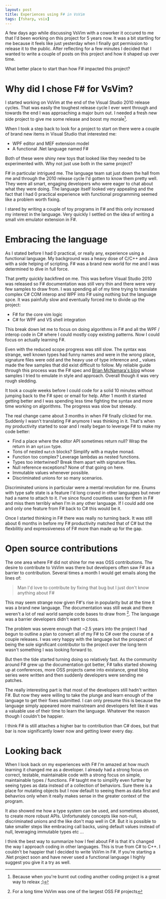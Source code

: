 ```yaml
---
layout: post
title: Experiences using F# in VsVim 
tags: [fsharp, vsix]
---
```


A few days ago while discussing VsVim with a coworker it occured to me that I'd been working on this project for 5 years now.  It was a bit startling for me because it feels like just yesterday when I finally got permission to release it to the public.  After reflecting for a few minutes I decided that I wanted to write a couple of posts on this project and how it shaped up over time.  

What better place to start than how F# impacted this project?  

# Why did I chose F# for VsVim? 

I started working on VsVim at the end of the Visual Studio 2010 release cycles.  That was easily the toughest release cycle I ever went through and towards the end I was approaching a major burn out.  I needed a fresh new side project to give me some release and boost my morale[^1].  

When I took a step back to look for a project to start on there were a couple of brand new items in Visual Studio that interested me:

- WPF editor and MEF extension model
- A functional .Net language named F#

Both of these were shiny new toys that looked like they needed to be experimented with.  Why not just use both in the same project?  

F# in particular intrigued me.  The language team sat just down the hall from me and through the 2010 release cycle I'd gotten to know them pretty well.  They were all smart, engaging developers who were eager to chat about what they were doing.  The language itself looked very appealing and the fact that I had 0 practical experience with functional programming seemed like a problem worth fixing.

I stared by writing a couple of toy programs in F# and this only increased my interest in the language.  Very quickly I settled on the idea of writing a small vim emulator extension in F#.

# Embracing the language 

As I stated before I had 0 practical, or really any, experience using a functional language.  My background was a heavy dose of C/C++ and Java with a side helping of scripting.  F# was a brand new world for me and I was determined to dive in full force. 

That pretty quickly backfired on me.  This was before Visual Studio 2010 was released so F# documentation was still very thin and there were very few samples to draw from.  I was spending all of my time trying to translate complex C# COM interop and WPF into F# using nothing but the language spce.  It was painfully slow and eventually forced me to divide up the project: 

- F# for the core vim logic 
- C# for WPF and VS shell integration

This break down let me to focus on doing algorithms in F# and all the WPF / interop code in C# where I could mostly copy existing patterns.  Now I could focus on actually learning F#.

Even with the reduced scope progress was still slow.  The syntax was strange, well known types had funny names and were in the wrong place, signature files were odd and the heavy use of type inference and _ values made the few samples that did exist difficult to follow.  My reliable guide through this process was the F# spec and [Brian McNamara's blog](http://lorgonblog.wordpress.com/) whose samples I tried to emulate in style and approach.  Overall though it was very rough sledding. 

It took a couple weeks before I could code for a solid 10 minutes without jumping back to the F# spec or email for help.  After 1 month it started getting better and I was spending less time fighting the syntax and more time working on algorithms.  The progress was slow but steeady.

The real change came about 3 months in when F# finally clicked for me.  Suddenly I wasn't translating F# anymore I was thinking in it.  That's when my productivity started to soar and I really began to leverage F# to make my code better:

- Find a place where the editor API sometimes return null?  Wrap the return in an `option` type. 
- Tons of nested `match` blocks?  Simplify with a maybe monad.
- Function too complex?  Leverage lambdas as nested functions.
- Types too intertwined?  Break them apart with signature files. 
- Null reference exceptions?  None of that going on here. 
- Immutable values whenever possible. 
- Discriminated unions for so many scenarios.

Discriminated unions in particular were a mental revolution for me.  Enums with type safe state is a feature I'd long craved in other languages but never had a name to attach to it.  I've since found countless uses for them in F# and miss them terribly when I'm in any other language.  If I could add one and only one feature from F# back to C# this would be it.  

Once I started thinking in F# there was really no turning back.  It was still about 6 months in before my F# productivity matched that of C# but the flexbilitiy and expressiveness of F# more than made up for the gap.  

# Open source contributions

The one area where F# did not shine for me was OSS contributions.  The desire to contribute to VsVim was there but developers often saw F# as a barrier to contribution.  Several times a month I would get emails along the lines of:

> Man I'd love to contribute by fixing that bug but I just don't know anything about F# 

This may seem strange now given F#'s rise in popularity but at the time it was a brand new language.  The documentation was still weak and there weren't a lot of real world sample code bases to draw from [^2].  The language was a barrier developers didn't want to cross. 

The problem was severe enough that ~2.5 years into the project I had begun to outline a plan to convert all of my F# to C# over the course of a couple releases.  I was very happy with the language but the prospect of being the sole significant contributor to the project over the long term wasn't something I was looking forward to. 

But then the tide started turning doing so relatively fast.  As the community around F# grew up the documentation got better, F# talks started showing up at conferences, more OSS projects came into existance, great blog series were written and then suddenly developers were sending me patches.  

The really interesting part is that most of the developers still hadn't written F#.  But now they were willing to take the plunge and learn enough of the language to get their fixes submitted.  I can only presume this is because the language simply appeared more mainstream and developers felt like it was a valuable use of their time to learn the language.  Whatever the reason though I couldn't be happier.  

I think F# is still attaches a higher bar to contribution than C# does, but that bar is now significantly lower now and getting lower every day.  

# Looking back

When I look back on my experiences with F# I'm amazed at how much learning it changed me as a developer.  I already had a strong focus on correct, testable, maintainable code with a strong focus on simple, maintainable types / functions.  F# taught me to simplify even further by seeing types as data instead of a collection of behaviors.  Sure there is a place for mutating objects but I now default to seeing them as data first and behavrios only when it really makes sense in the greater context of the program.  

It also showed me how a type system can be used, and sometimes abused, to create more robust APIs.  Unfortunately concepts like non-null, discriminated unions and the like don't map well in C#.  But it is possible to take smaller steps like embracing call backs, using default values instead of null, leveraging immutable types etc ...  

I think the best way to summarize how I feel about F# is that it's changed the way I approach coding in other languages.  This is true from C# to C++.  I couldn't be happier that I decided to write VsVim in F#.  If you're starting a .Net project soon and have never used a functional language I highly suggest you give it a try as well.  

[^1]: Because when you're burnt out coding another coding project is a great way to releax ;) 
[^2]: For a long time VsVim was one of the largest OSS F# projects



